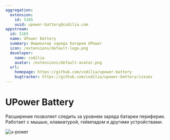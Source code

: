 ```yaml
---
aggregation:
  extension:
    id: 5165
    uuid: upower-battery@codilia.com
appstream:
  id: 5165
  name: UPower Battery
  summary: Индикатор заряда батареи UPower
  icon: /extensions/default-logo.png
  developer:
    name: codilia
    avatar: /extensions/default-avatar.png
  url:
    homepage: https://github.com/codilia/upower-battery
    bugtracker: https://github.com/codilia/upower-battery/issues
---
```


# UPower Battery

Расширение позволяет следить за уровнем заряда батареи периферии.
Работает с мышью, клавиатурой, геймпадом и другими устройствами.

![u-power](/extensions/u-power/u-power-1.png)

<!--@include: @extensions/.parts/show-install-steps.md-->
